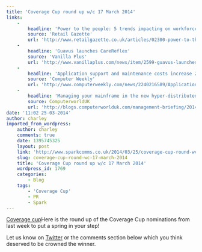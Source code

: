 ```yaml
---
title: 'Coverage Cup round up w/c 17 March 2014'
links:
    -
        headline: 'Power to the people: 5 trends impacting on workforce management in retail'
        source: 'Retail Gazette'
        url: 'http://www.retailgazette.co.uk/articles/02300-power-to-the-people-5-trends-impacting-on-workforce-management-in-retail'
    -
        headline: 'Guavus launches CareReflex'
        source: 'Vanilla Plus'
        url: 'http://www.vanillaplus.com/news/item/2599-guavus-launches-carereflex'
    -
        headline: 'Application support and maintenance costs increase 29%'
        source: 'Computer Weekly'
        url: 'http://www.computerweekly.com/news/2240216589/Application-Support-and-Maintenance-ticket-costs-increase-29'
    -
        headline: 'Managing your mainframe in the new hyper-distributed world'
        source: ComputerworldUK
        url: 'http://blogs.computerworlduk.com/management-briefing/2014/03/managing-your-mainframe-in-the-new-hyper-distributed-world/index.htm'
date: '11:02 25-03-2014'
author: charley
imported_from_wordpress:
    author: charley
    comments: true
    date: 1395745325
    layout: post
    link: 'http://www.sparkcomms.co.uk/2014/03/25/coverage-cup-round-wc-17-march-2014/'
    slug: coverage-cup-round-wc-17-march-2014
    title: 'Coverage Cup round up w/c 17 March 2014'
    wordpress_id: 1769
    categories:
        - Blog
    tags:
        - 'Coverage Cup'
        - PR
        - Spark
---
```


[Coverage cup](Coverage-cup-167x300.jpg)Here is the round up of the Coverage Cup nominations from last week to put a spring in your step!

Let us know on [Twitter](http://www.twitter.com/sparkcomms) or the comments section below which you think deserved to be crowned the winner.
